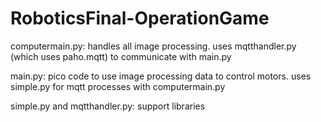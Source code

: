 # RoboticsFinal-OperationGame

computermain.py: handles all image processing. uses mqtthandler.py (which uses paho.mqtt) to communicate with main.py

main.py: pico code to use image processing data to control motors. uses simple.py for mqtt processes with computermain.py

simple.py and mqtthandler.py: support libraries


